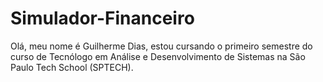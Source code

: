 # Simulador-Financeiro
Olá, meu nome é Guilherme Dias, estou cursando o primeiro semestre do curso de Tecnólogo em Análise e Desenvolvimento de Sistemas na São Paulo Tech School (SPTECH).
